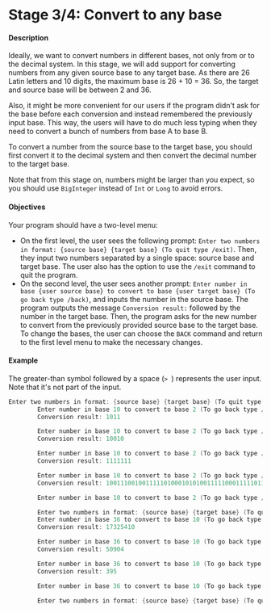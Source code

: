 # Stage 3/4: Convert to any base

#### Description

Ideally, we want to convert numbers in different bases, not only from or to the decimal system. In this stage, we will add support for converting numbers from any given source base to any target base. As there are 26 Latin letters and 10 digits, the maximum base is 26 + 10 = 36. So, the target and source base will be between 2 and 36.

Also, it might be more convenient for our users if the program didn't ask for the base before each conversion and instead remembered the previously input base. This way, the users will have to do much less typing when they need to convert a bunch of numbers from base A to base B.

To convert a number from the source base to the target base, you should first convert it to the decimal system and then convert the decimal number to the target base.

Note that from this stage on, numbers might be larger than you expect, so you should use `BigInteger` instead of `Int` or `Long` to avoid errors.

#### Objectives

Your program should have a two-level menu:

* On the first level, the user sees the following prompt: `Enter two numbers in format: {source base} {target base} (To quit type /exit)`. Then, they input two numbers separated by a single space: source base and target base. The user also has the option to use the `/exit` command to quit the program.
* On the second level, the user sees another prompt: `Enter number in base {user source base} to convert to base {user target base} (To go back type /back)`, and inputs the number in the source base. The program outputs the message `Conversion result:` followed by the number in the target base. Then, the program asks for the new number to convert from the previously provided source base to the target base. To change the bases, the user can choose the `BACK` command and return to the first level menu to make the necessary changes.

#### Example

The greater-than symbol followed by a space (`> `) represents the user input. Note that it's not part of the input.

```java
Enter two numbers in format: {source base} {target base} (To quit type /exit) > 10 2
        Enter number in base 10 to convert to base 2 (To go back type /back) > 11
        Conversion result: 1011

        Enter number in base 10 to convert to base 2 (To go back type /back) > 18
        Conversion result: 10010

        Enter number in base 10 to convert to base 2 (To go back type /back) > 127
        Conversion result: 1111111

        Enter number in base 10 to convert to base 2 (To go back type /back) > 189344562689000108753301247
        Conversion result: 1001110010011111010001010100111110001111101101011010101101001001111110100010111011111111

        Enter number in base 10 to convert to base 2 (To go back type /back) > /back

        Enter two numbers in format: {source base} {target base} (To quit type /exit) > 36 10
        Enter number in base 36 to convert to base 10 (To go back type /back) > abcde
        Conversion result: 17325410

        Enter number in base 36 to convert to base 10 (To go back type /back) > 13a0
        Conversion result: 50904

        Enter number in base 36 to convert to base 10 (To go back type /back) > az
        Conversion result: 395

        Enter number in base 36 to convert to base 10 (To go back type /back) > /back

        Enter two numbers in format: {source base} {target base} (To quit type /exit) > /exit
```